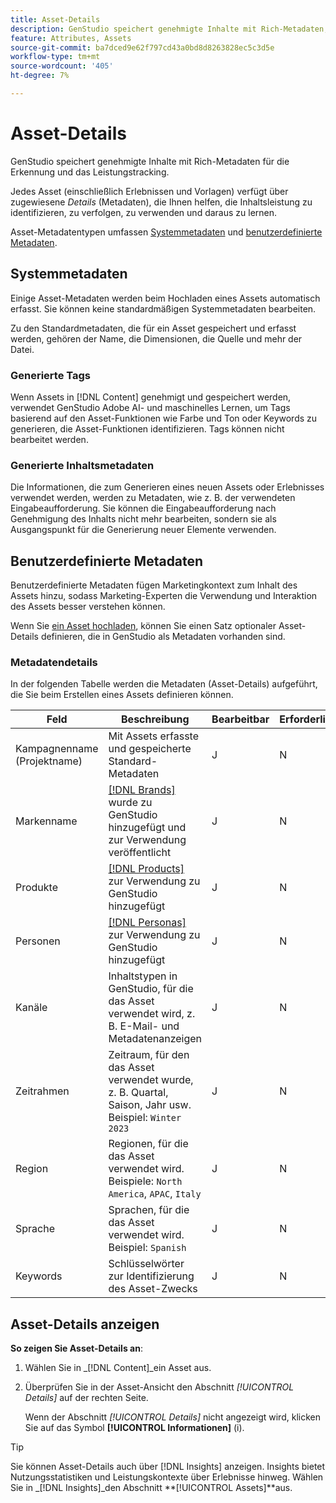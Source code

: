 ```yaml
---
title: Asset-Details
description: GenStudio speichert genehmigte Inhalte mit Rich-Metadaten, um die Suche und das Performance-Tracking zu ermöglichen.
feature: Attributes, Assets
source-git-commit: ba7dced9e62f797cd43a0bd8d8263828ec5c3d5e
workflow-type: tm+mt
source-wordcount: '405'
ht-degree: 7%

---
```



# Asset-Details

GenStudio speichert genehmigte Inhalte mit Rich-Metadaten für die Erkennung und das Leistungstracking.

Jedes Asset (einschließlich Erlebnissen und Vorlagen) verfügt über zugewiesene _Details_ (Metadaten), die Ihnen helfen, die Inhaltsleistung zu identifizieren, zu verfolgen, zu verwenden und daraus zu lernen.

Asset-Metadatentypen umfassen [Systemmetadaten](#system-metadata) und [benutzerdefinierte Metadaten](#user-defined-metadata).

## Systemmetadaten

Einige Asset-Metadaten werden beim Hochladen eines Assets automatisch erfasst. Sie können keine standardmäßigen Systemmetadaten bearbeiten.

Zu den Standardmetadaten, die für ein Asset gespeichert und erfasst werden, gehören der Name, die Dimensionen, die Quelle und mehr der Datei.

### Generierte Tags

Wenn Assets in [!DNL Content] genehmigt und gespeichert werden, verwendet GenStudio Adobe AI- und maschinelles Lernen, um Tags basierend auf den Asset-Funktionen wie Farbe und Ton oder Keywords zu generieren, die Asset-Funktionen identifizieren. Tags können nicht bearbeitet werden.

### Generierte Inhaltsmetadaten

Die Informationen, die zum Generieren eines neuen Assets oder Erlebnisses verwendet werden, werden zu Metadaten, wie z. B. der verwendeten Eingabeaufforderung. Sie können die Eingabeaufforderung nach Genehmigung des Inhalts nicht mehr bearbeiten, sondern sie als Ausgangspunkt für die Generierung neuer Elemente verwenden.

## Benutzerdefinierte Metadaten

Benutzerdefinierte Metadaten fügen Marketingkontext zum Inhalt des Assets hinzu, sodass Marketing-Experten die Verwendung und Interaktion des Assets besser verstehen können.

Wenn Sie [ ein Asset hochladen](/help/user-guide/content/manage-assets.md#add-assets), können Sie einen Satz optionaler Asset-Details definieren, die in GenStudio als Metadaten vorhanden sind.

### Metadatendetails

In der folgenden Tabelle werden die Metadaten (Asset-Details) aufgeführt, die Sie beim Erstellen eines Assets definieren können.

| Feld | Beschreibung | Bearbeitbar | Erforderlich |
| ------------- | ----------- | -------- | -------- |
| Kampagnenname (Projektname) | Mit Assets erfasste und gespeicherte Standard-Metadaten | J | N |
| Markenname | [[!DNL Brands]](/help/user-guide/guidelines/brands.md) wurde zu GenStudio hinzugefügt und zur Verwendung veröffentlicht | J | N |
| Produkte | [[!DNL Products]](/help/user-guide/guidelines/products.md) zur Verwendung zu GenStudio hinzugefügt | J | N |
| Personen | [[!DNL Personas]](/help/user-guide/guidelines/personas.md) zur Verwendung zu GenStudio hinzugefügt | J | N |
| Kanäle | Inhaltstypen in GenStudio, für die das Asset verwendet wird, z. B. E-Mail- und Metadatenanzeigen | J | N |
| Zeitrahmen | Zeitraum, für den das Asset verwendet wurde, z. B. Quartal, Saison, Jahr usw. Beispiel: `Winter 2023` | J | N |
| Region | Regionen, für die das Asset verwendet wird. Beispiele: `North America`, `APAC`, `Italy` | J | N |
| Sprache | Sprachen, für die das Asset verwendet wird. Beispiel: `Spanish` | J | N |
| Keywords | Schlüsselwörter zur Identifizierung des Asset-Zwecks | J | N |

## Asset-Details anzeigen

**So zeigen Sie Asset-Details an**:

1. Wählen Sie in _[!DNL Content]_ein Asset aus.

1. Überprüfen Sie in der Asset-Ansicht den Abschnitt _[!UICONTROL Details]_ auf der rechten Seite.

   Wenn der Abschnitt _[!UICONTROL Details]_ nicht angezeigt wird, klicken Sie auf das Symbol **[!UICONTROL Informationen]** (i).

>[!TIP]
>
>Sie können Asset-Details auch über [!DNL Insights] anzeigen. Insights bietet Nutzungsstatistiken und Leistungskontexte über Erlebnisse hinweg. Wählen Sie in _[!DNL Insights]_den Abschnitt **[!UICONTROL Assets]**aus.

<!-- ## History

Expand the _[!UICONTROL History]_ section to view a timeline of approvals and activity.

list other activity, show screenshot?
-->
